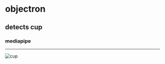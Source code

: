 # objectron
## detects cup

### mediapipe


___________________________________
![cup](https://user-images.githubusercontent.com/38920548/195186181-2bcc39ca-2663-427f-b8c9-d4b542cf4451.png)
